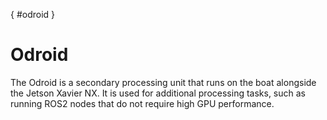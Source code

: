 [](){ #odroid }
# Odroid

The Odroid is a secondary processing unit that runs on the boat alongside the Jetson Xavier NX. It is used for additional processing tasks, such as running ROS2 nodes that do not require high GPU performance.
